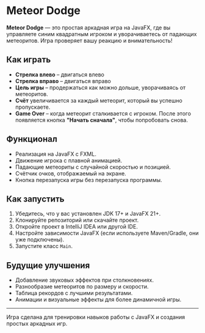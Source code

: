 # Meteor Dodge

**Meteor Dodge** — это простая аркадная игра на JavaFX, где вы управляете синим квадратным игроком и уворачиваетесь от падающих метеоритов. Игра проверяет вашу реакцию и внимательность!

## Как играть

- **Стрелка влево** – двигаться влево  
- **Стрелка вправо** – двигаться вправо  
- **Цель игры** – продержаться как можно дольше, уворачиваясь от метеоритов.  
- **Счёт** увеличивается за каждый метеорит, который вы успешно пропускаете.  
- **Game Over** – когда метеорит сталкивается с игроком. После этого появляется кнопка **"Начать сначала"**, чтобы попробовать снова.

## Функционал

- Реализация на JavaFX с FXML.  
- Движение игрока с плавной анимацией.  
- Падающие метеориты с случайной скоростью и позицией.  
- Счётчик очков, отображаемый на экране.  
- Кнопка перезапуска игры без перезапуска программы.

## Как запустить

1. Убедитесь, что у вас установлен JDK 17+ и JavaFX 21+.
2. Клонируйте репозиторий или скачайте проект.  
3. Откройте проект в IntelliJ IDEA или другой IDE.  
4. Настройте зависимости JavaFX (если используете Maven/Gradle, они уже подключены).  
5. Запустите класс `Main`.

## Будущие улучшения

- Добавление звуковых эффектов при столкновениях.  
- Разнообразие метеоритов по размеру и скорости.  
- Таблица рекордов с лучшими результатами.  
- Анимации и визуальные эффекты для более динамичной игры.

---

Игра сделана для тренировки навыков работы с JavaFX и создания простых аркадных игр.

